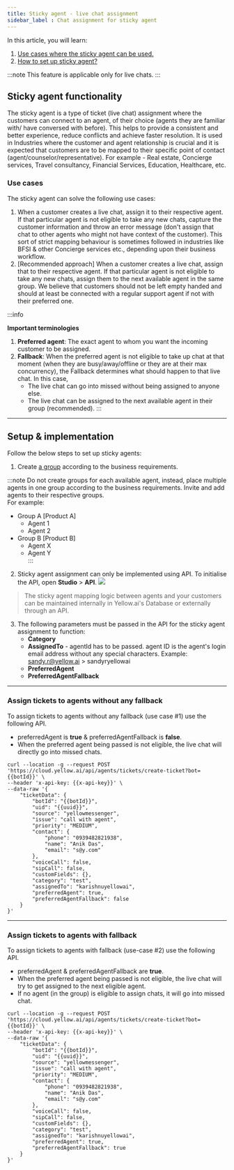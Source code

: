 ```yaml
---
title: Sticky agent - live chat assignment
sidebar_label : Chat assignment for sticky agent
---
```


In this article, you will learn: 
1. [Use cases where the sticky agent can be used.](#usecase)
2. [How to set up sticky agent?](#setup)


:::note
This feature is applicable only for live chats.
:::



## <a name="usecase"></a> Sticky agent functionality 

The sticky agent is a type of ticket (live chat) assignment where the customers can connect to an agent, of their choice (agents they are familiar with/ have conversed with before). This helps to provide a consistent and better experience, reduce conflicts and achieve faster resolution. It is used in Industries where the customer and agent relationship is crucial and it is expected that customers are to be mapped to their specific point of contact (agent/counselor/representative). 
For example - Real estate, Concierge services, Travel consultancy, Financial Services, Education, Healthcare, etc.

### Use cases 

The sticky agent can solve the following use cases:

1. When a customer creates a live chat, assign it to their respective agent. If that particular agent is not eligible to take any new chats, capture the customer information and throw an error message  (don't assign that chat to other agents who might not have context of the customer). This sort of strict mapping behaviour is sometimes followed in industries like BFSI & other Concierge services etc., depending upon their business workflow. 
2. [Recommended approach] When a customer creates a live chat, assign that to their respective agent. If that particular agent is not eligible to take any new chats, assign them to the next available agent in the same group.
We believe that customers should not be left empty handed and should at least be connected with a regular support agent if not with their preferred one.


:::info 

**Important terminologies** 

1. **Preferred agent**: The exact agent to whom you want the incoming customer to be assigned.
2. **Fallback**: When the preferred agent is not eligible to take up chat at that moment (when they are busy/away/offline or they are at their max concurrency), the Fallback determines what should happen to that live chat. In this case, 
    - The live chat can go into missed without being assigned to anyone else.
    - The live chat can be assigned to the next available agent in their group (recommended).
:::

----

## <a name="setup"></a> Setup & implementation

Follow the below steps to set up sticky agents: 

1. Create [a group](https://docs.yellow.ai/docs/platform_concepts/inbox/inbox-settings/team/groups) according to the business requirements. 

:::note
Do not create groups for each available agent, instead,  place multiple agents in one group according to the business requirements.
Invite and add agents to their respective groups.     
For example: 
* Group A  [Product A]
    * Agent 1
    * Agent 2
* Group B [Product B]
    * Agent X
    * Agent Y  
:::


2. Sticky agent assignment can only be implemented using API. To initialise the API, open **Studio** > **API**.
    ![](https://i.imgur.com/Q2UEhQa.png)

> The sticky agent mapping logic between agents and your customers can be maintained internally in Yellow.ai's Database or externally through an API.

3. The following parameters must be passed in the API for the sticky agent assignment to function:
    - **Category**
    - **AssignedTo** - agentId has to be passed. agent ID is the agent's login email address without any special characters. Example:  sandy.r@yellow.ai > sandyryellowai
    - **PreferredAgent**
    - **PreferredAgentFallback**
    
----

### Assign tickets to agents without any fallback
 
To assign tickets to agents without any fallback (use case #1) use the following API.
- preferredAgent is **true** & preferredAgentFallback is **false**. 
- When the preferred agent being passed is not eligible, the live chat will directly go into missed chats.


```
curl --location -g --request POST 'https://cloud.yellow.ai/api/agents/tickets/create-ticket?bot={{botId}}' \
--header 'x-api-key: {{x-api-key}}' \
--data-raw '{
    "ticketData": {
        "botId": "{{botId}}",
        "uid": "{{uuid}}",
        "source": "yellowmessenger",
        "issue": "call with agent",
        "priority": "MEDIUM",
        "contact": {
            "phone": "0939482821938",
            "name": "Anik Das",
            "email": "s@y.com"
        },
        "voiceCall": false,
        "sipCall": false,
        "customFields": {},
        "category": "test",
        "assignedTo": "karishnuyellowai",
        "preferredAgent": true,
        "preferredAgentFallback": false
    }
}'
```
-----

### Assign tickets to agents with fallback

To assign tickets to agents with fallback (use-case #2) use the following API.
- preferredAgent & preferredAgentFallback are **true**. 
- When the preferred agent being passed is not eligible, the live chat will try to get assigned to the next eligible agent.
- If no agent (in the group) is eligible to assign chats, it will go into missed chat.

```
curl --location -g --request POST 'https://cloud.yellow.ai/api/agents/tickets/create-ticket?bot={{botId}}' \
--header 'x-api-key: {{x-api-key}}' \
--data-raw '{
    "ticketData": {
        "botId": "{{botId}}",
        "uid": "{{uuid}}",
        "source": "yellowmessenger",
        "issue": "call with agent",
        "priority": "MEDIUM",
        "contact": {
            "phone": "0939482821938",
            "name": "Anik Das",
            "email": "s@y.com"
        },
        "voiceCall": false,
        "sipCall": false,
        "customFields": {},
        "category": "test",
        "assignedTo": "karishnuyellowai",
        "preferredAgent": true,
        "preferredAgentFallback": true
    }
}'
```
